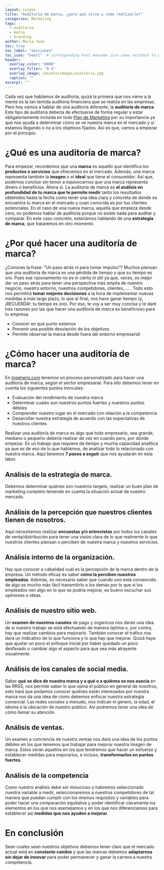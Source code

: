 ```yaml
---
layout: single
title: "Auditoría de marca, ¿para qué sirve y cómo realizarla?"
categories: Marketing
tags:
  - auditoria
  - marca
  - branding
author: Maria Jose
toc: true
toc_label: "Secciones"
toc_icon: "heart"  # corresponding Font Awesome icon name (without fa prefix)
header:
  overlay_color: "#000"
  overlay_filter: "0.5"
  overlay_image: /assets/images/auditoria.jpg
  caption: ""
excerpt: ""
---
```


Cada vez que hablamos de auditoría, quizá la primera que nos viene a la mente es la tan temida auditoría financiera que se realiza en las empresas. Pero  hoy vamos a hablar de una auditoría diferente, la **auditoría de marca**. Este tipo de auditoría debería de efectuarse de forma regular y estar obligatoriamente incluida en todo [Plan de Marketing](https://mjruizseo1.wordpress.com/2020/06/24/carta-de-navegacion-tu-plan-de-marketing/) por su importancia ya que nos ayuda a determinar cómo se ve nuestra marca en el mercado y si estamos llegando o no a los objetivos fijados. Así es que, vamos a empezar por el principio.

# ¿Qué es una auditoría de marca?
Para empezar, recordemos que una **marca** es aquello que identifica los **productos o servicios** que ofrecemos en el mercado. Además, una marca representa también la **imagen** o el **ideal** que  tiene el consumidor. Así que, podemos concluir sin temor a equivocarnos que una marca representa dinero o beneficios.
Ahora sí. La auditoría de marca es **el análisis en profundidad de tu marca que te permite medir** tanto los resultados obtenidos hasta la fecha como tener una idea clara y concreta de dónde se encuentra tu marca en el mercado y cuan conocida es por tus clientes potenciales. 
En el caso de una nueva marca, aquella que empieza desde cero, no podemos hablar de auditoría porque no existe nada para auditar y comparar. En este caso concreto, estaríamos hablando de una **estrategia de marca**, que trataremos en otro momento.
# ¿Por qué hacer una auditoría de marca?
¿Conoces la frase: “Un paso atrás ni para tomar impulso”? Muchos piensan que una auditoría de marca es una pérdida de tiempo y que su tiempo es oro. Pues ese razonamiento no es ni cierto ni útil  ya que, veces, es mejor dar un paso atrás para tener una perspectiva más amplia de nuestro negocio, nuestro entorno, nuestros competidores, clientes,…. . Todo esto nos permitirá **tomar mejores decisiones** a la hora de implementar nuevas medidas  a más largo plazo, lo que al final, nos hace ganar tiempo (y, ¡RECUERDA!: tu tiempo es oro).
Por eso, te voy a ser muy concisa y te daré tres razones por las que hacer una auditoría de marca es beneficioso para tu empresa:
- Conocer en qué punto estamos
- Prevenir una posible desviación de los objetivos
- Permite observar la marca desde fuera del entorno empresarial
# ¿Cómo hacer una auditoría de marca?
En [Ingeheris.com](https://ingeheris.com) tenemos un proceso personalizado para hacer una auditoría de marca, según el sector empresarial. Para ello debemos tener en cuenta los siguientes puntos troncales:
- Evaluación del rendimiento de nuestra marca
- Determinar cuales son nuestros puntos fuertes y nuestros puntos débiles
- Comprender nuestro lugar en el mercado con relación a la competencia
- Desarrollar nuestra estrategia de acuerdo con las expectativas de nuestros clientes

Realizar una auditoría de marca es algo que todo empresario, sea grande, mediano o pequeño debería realizar de vez en cuando pero, por dónde empezar. Es un trabajo que requiere de tiempo y mucha capacidad analítica ya que es de eso de lo que hablamos, de analizar todo lo relacionado con nuestra marca. Aquí tenemos **7 pasos a seguir** que nos ayudarán en esta labor. 
## Análisis de la estrategia de marca. 
Debemos determinar quiénes son nuestros targets,  realizar un buen plan de marketing completo teniendo en cuenta la situación actual de nuestro mercado.
## Análisis de la percepción que nuestros clientes tienen de nosotros.
Aquí necesitamos realizar **encuestas y/o entrevistas** por todos los canales de venta/distribución para tener una visión clara de lo que realmente lo que nuestros clientes piensan o perciben de nuestra marca y nuestros servicios. 
## Análisis interno de la organización.
Hay que conocer a cabalidad cuál es la percepción de la marca dentro de la empresa. Un método eficaz es saber **cómo la perciben nuestros empleados**. Además, es necesario saber que cuando uno está convencido de algo es mucho más fácil transmitirlo a los demás por lo que si los empleados ven algo en lo que se podría mejorar, es bueno escuchar sus opiniones e ideas.
## Análisis de nuestro sitio web.
Un **examen de nuestros canales** de pago y orgánicos nos darán una idea de si nuestro trabajo se está efectuando de manera óptima o, por contra, hay que realizar cambios para mejorarlo. También conocer el tráfico nos dará un indicativo de lo que funciona y lo que hay que mejorar. Quizá haya que ajustar un poco el enfoque inicial por haber quedado un poco desfasado o cambiar algo el aspecto para que sea más atrayente visualmente.
## Análisis de los canales de social media. 
Saber **qué se dice de nuestra marca y a qué o a quiénes se nos asocia** en las RRSS, nos permite saber lo que opina el público en general de nosotros, esto hará que podamos conocer quiénes están interesados por nuestra marca nos da una idea de cómo debemos enfocar nuestra estrategia comercial. Las redes sociales a menudo, nos indican el género, la edad, el idioma o la ubicación de nuestro público. Así podremos tener una idea de cómo llamar su atención.
## Análisis de ventas. 
Un examen a conciencia de nuestra ventas nos dará una idea de los puntos débiles en los que tenemos que trabajar para mejorar nuestra imagen de marca. Estos serán aquellos en los que tendremos que hacer un esfuerzo y establecer medidas para mejorarlos, e incluso, **transformarlos en puntos fuertes**.
## Análisis de la competencia
Como nuestro análisis debe ser minucioso y habremos seleccionado nuestra variable a medir, seleccionaremos a nuestros competidores de tal manera que puedan cumplir con los mismos requisitos y variables para poder hacer una comparación equitativa y poder identificar claramente los elementos en los que nos asemejamos y en los que nos diferenciamos para establecer así **medidas que nos ayuden a mejorar**.

# En conclusión
Sean cuales sean nuestros objetivos debemos tener claro que el mercado actual está en **constante cambio** y que las marcas debemos **adaptarnos sin dejar de innovar** para poder permanecer y ganar la carrera a nuestra competencia.






